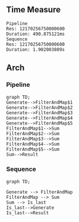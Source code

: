 ## Time Measure

```text
Pipeline
Res: 12170256750000600
Duration: 490.875121ms
Sequence
Res: 12170256750000600
Duration: 1.902003809s
```
## Arch

### Pipeline
```mermaid
graph TD;
Generate-->FilterAndMap$1
Generate-->FilterAndMap$2
Generate-->FilterAndMap$3
Generate-->FilterAndMap$4
Generate-->FilterAndMap$5
FilterAndMap$1-->Sum
FilterAndMap$2-->Sum
FilterAndMap$3-->Sum
FilterAndMap$4-->Sum
FilterAndMap$5-->Sum
Sum-->Result
```
### Sequence
```mermaid
graph TD;

Generate --> FilterAndMap
FilterAndMap --> Sum
Sum --> Is_last
Is_last-->Generate
Is_last-->Result
```

